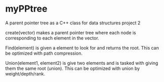 # myPPtree
A parent pointer tree as a C++ class for data structures project 2

create(vector) makes a parent pointer tree where each node is corresponding to each element in the vector.

Find(element) is given a element to look for and returns the root. This can be optimized with path compression.

Union(element1, element2) is give two elements and is tasked with giving them the same root (union). This can be optimized with union by weight/depth/rank.
